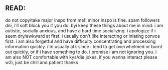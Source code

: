 ## READ:
do not copy/take major inspo from me!! minor inspo is fine. spam followers dni, i'll soft block you if you do. byi keep these things about me in mind: i am autistic, socially anxious, and have a hard time socializing. i apologize if i seem dry/awkward at first. i usually don't like interacting or iniating convos first. i am also forgetful and have difficulty concentrating and processing information quickly. i'm usually afk since i tend to get overwhelmed or burnt out quickly, or if i have something to do. i promise i am not ignoring you. i am also NOT comfortable with kys/die jokes. if you wanna interact please w2i, just be chill and patient thanks
<!--
**meowkoto/meowkoto** is a ✨ _special_ ✨ repository because its `README.md` (this file) appears on your GitHub profile.

Here are some ideas to get you started:

- 🔭 I’m currently working on ...
- 🌱 I’m currently learning ...
- 👯 I’m looking to collaborate on ...
- 🤔 I’m looking for help with ...
- 💬 Ask me about ...
- 📫 How to reach me: ...
- 😄 Pronouns: ...
- ⚡ Fun fact: ...
-->

